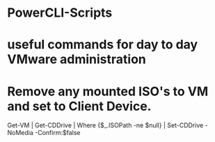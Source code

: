 # PowerCLI-Scripts
# useful commands for day to day VMware administration

# Remove any mounted ISO's to VM and set to Client Device.
Get-VM | Get-CDDrive | Where {$_.ISOPath -ne $null} | Set-CDDrive -NoMedia -Confirm:$false



